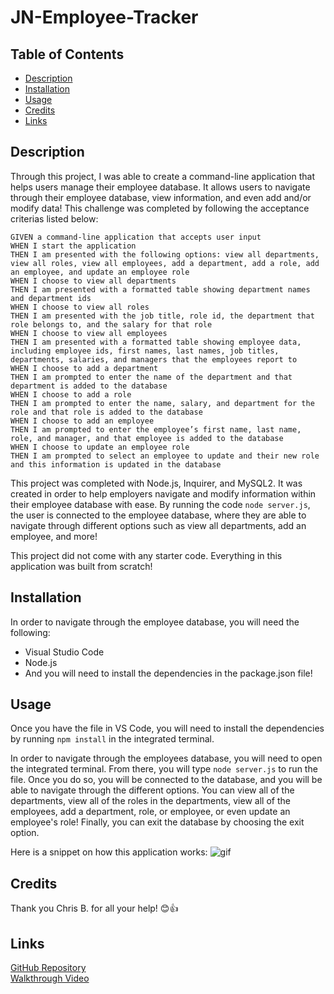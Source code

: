 # JN-Employee-Tracker


## Table of Contents
- [Description](#description)
- [Installation](#installation)
- [Usage](#usage)
- [Credits](#credits)
- [Links](#links)


## Description

Through this project, I was able to create a command-line application that helps users manage their employee database. It allows users to navigate through their employee database, view information, and even add and/or modify data! This challenge was completed by following the acceptance criterias listed below:


```
GIVEN a command-line application that accepts user input
WHEN I start the application
THEN I am presented with the following options: view all departments, view all roles, view all employees, add a department, add a role, add an employee, and update an employee role
WHEN I choose to view all departments
THEN I am presented with a formatted table showing department names and department ids
WHEN I choose to view all roles
THEN I am presented with the job title, role id, the department that role belongs to, and the salary for that role
WHEN I choose to view all employees
THEN I am presented with a formatted table showing employee data, including employee ids, first names, last names, job titles, departments, salaries, and managers that the employees report to
WHEN I choose to add a department
THEN I am prompted to enter the name of the department and that department is added to the database
WHEN I choose to add a role
THEN I am prompted to enter the name, salary, and department for the role and that role is added to the database
WHEN I choose to add an employee
THEN I am prompted to enter the employee’s first name, last name, role, and manager, and that employee is added to the database
WHEN I choose to update an employee role
THEN I am prompted to select an employee to update and their new role and this information is updated in the database 
```

This project was completed with Node.js, Inquirer, and MySQL2. It was created in order to help employers navigate and modify information within their employee database with ease. By running the code ```node server.js```, the user is connected to the employee database, where they are able to navigate through different options such as view all departments, add an employee, and more!

This project did not come with any starter code. Everything in this application was built from scratch!


## Installation

In order to navigate through the employee database, you will need the following:

- Visual Studio Code <br>
- Node.js <br>
- And you will need to install the dependencies in the package.json file!


## Usage

Once you have the file in VS Code, you will need to install the dependencies by 
running ```npm install``` in the integrated terminal.


In order to navigate through the employees database, you will need to open the integrated terminal. From there, you will type ```node server.js``` to run the file. Once you do so, you will be connected to the database, and you will be able to navigate through the different options. You can view all of the departments, view all of the roles in the departments, view all of the employees, add a department, role, or employee, or even update an employee's role! Finally, you can exit the database by choosing the exit option.

Here is a snippet on how this application works:
![gif]()


## Credits

Thank you Chris B. for all your help! 😊👍


## Links

[GitHub Repository]() <br>
[Walkthrough Video]()